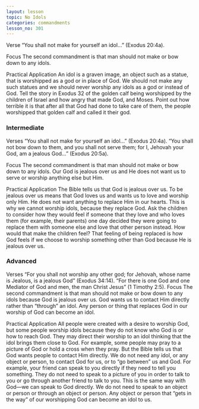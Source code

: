 ```yaml
---
layout: lesson
topic: No Idols
categories: commandments
lesson_no: 301
---
```


Verse
“You shall not make for yourself an idol…” (Exodus 20:4a). 

Focus
The second commandment is that man should not make or bow down to any idols. 

Practical Application
An idol is a graven image, an object such as a statue, that is worshipped as a 
god or in place of God. We should not make any such statues and we should never 
worship any idols as a god or instead of God. Tell the story in Exodus 32 of the 
golden calf being worshipped by the children of Israel and how angry that made God, 
and Moses. Point out how terrible it is that after all that God had done to take
care of them, the people worshipped that golden calf and called it their god. 

### Intermediate

Verses
“You shall not make for yourself an idol…” (Exodus 20:4a). 
 “You shall not bow down to them, and you shall not serve them; for I, Jehovah your God, am a 
jealous God…” (Exodus 20:5a). 
 
Focus
The second commandment is that man should not make or bow down to any idols. Our God is 
jealous over us and He does not want us to serve or worship anything else but Him. 

Practical Application
The Bible tells us that God is jealous over us. To be jealous over us means that 
God loves us and wants us to love and worship only Him. He does not want anything 
to replace Him in our hearts. This is why we cannot worship idols, because they
replace God. Ask the children to consider how they would feel if someone that they
love and who loves them (for example, their parents) one day decided they were 
going to replace them with someone else and love that other person instead. How
would that make the children feel? That feeling of being replaced is how God
feels if we choose to worship something other than God because He is jealous over us. 

### Advanced
Verses
“For you shall not worship any other god; for Jehovah, whose name is Jealous, is a jealous God” 
(Exodus 34:14). 
 “For there is one God and one Mediator of God and men, the man Christ Jesus” (1 Timothy 2:5). 
Focus
The second commandment is that man should not make or bow down to any idols because God 
is jealous over us. God wants us to contact Him directly rather than “through” an idol. Any 
person or thing that replaces God in our worship of God can become an idol. 

Practical Application
All people were created with a desire to worship God, but some people worship idols 
because they do not know who God is or how to reach God. They may direct their 
worship to an idol thinking that the idol brings them close to God. For example,
some people may pray to a picture of God or hold a cross when they pray. But the
Bible tells us that God wants people to contact Him directly. We do not need any
idol, or any object or person, to contact God for us, or to “go between” us and
God. For example, your friend can speak to you directly if they need to tell you
something. They do not need to speak to a picture of you in order to talk to you 
or go through another friend to talk to you. This is the same way with God—we can
speak to God directly. We do not need to speak to an object or person or through
an object or person. Any object or person that “gets in the way” of our worshipping
God can become an idol to us. 
